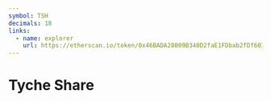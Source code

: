 ```yaml
---
symbol: TSH
decimals: 18
links:
  - name: explorer
    url: https://etherscan.io/token/0x46BADA28009B340D2faE1FDbab2fDf6039e00d60
---
```


# Tyche Share
